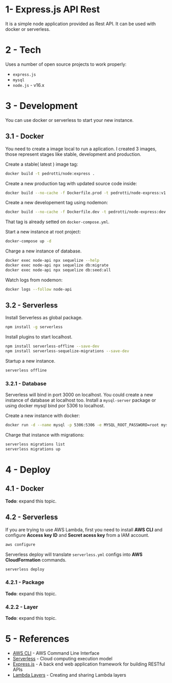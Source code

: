 # 1- Express.js API Rest

It is a simple node application provided as Rest API. It can be used with docker or serverless.

# 2 - Tech

Uses a number of open source projects to work properly:

- `express.js`
- `mysql`
- `node.js` - v16.x

# 3 - Development

You can use docker or serverless to start your new instance.

## 3.1 - Docker

You need to create a image local to run a aplication. I created 3 images, those represent stages like stable, development and production.

Create a stable( latest ) image tag:

```sh
docker build -t pedrotti/node:express .
```

Create a new production tag with updated source code inside:

```sh
docker build --no-cache -f Dockerfile.prod -t pedrotti/node-express:v1.0 .
```

Create a new developement tag using nodemon:

```sh
docker build --no-cache -f Dockerfile.dev -t pedrotti/node-express:dev .
```
That tag is already setted on `docker-compose.yml`.

Start a new instance at root project:

```sh
docker-compose up -d
```

Charge a new instance of database.

```sh
docker exec node-api npx sequelize --help
docker exec node-api npx sequelize db:migrate
docker exec node-api npx sequelize db:seed:all 
```

Watch logs from nodemon:

```sh
docker logs --follow node-api 
```

## 3.2 - Serverless

Install Serverless as global package.

```sh
npm install -g serverless
```

Install plugins to start localhost.

```sh
npm install serverless-offline --save-dev
npm install serverless-sequelize-migrations --save-dev
```

Startup a new instance.

```sh
serverless offline
```

### 3.2.1 - Database

Serverless will bind in port 3000 on localhost. You could create a new instance of database at localhost too. Install a `mysql-server` package or using docker mysql bind por 5306 to localhost.

Create a new instance with docker:

```sh
docker run -d --name mysql -p 5306:5306 -e MYSQL_ROOT_PASSWORD=root mysql:5.7
```

Charge that instance with migrations:

```sh
serverless migrations list
serverless migrations up
```

# 4 - Deploy

## 4.1 - Docker

**Todo**: expand this topic.

## 4.2 - Serverless

If you are trying to use AWS Lambda, first you need to install **AWS CLI** and configure **Access key ID** and **Secret acess key** from a IAM account.

```sh
aws configure
```

Serverless deploy will translate `serverless.yml` configs into **AWS CloudFormation** commands.

```sh
serverless deploy
```

### 4.2.1 - Package

**Todo**: expand this topic.

### 4.2.2 - Layer

**Todo**: expand this topic.

# 5 - References

- [AWS CLI](https://aws.amazon.com/pt/cli/) - AWS Command Line Interface
- [Serverless](https://www.serverless.com/) - Cloud computing execution model
- [Express.js](https://expressjs.com) -  A back end web application framework for building RESTful APIs
- [Lambda Layers](https://docs.aws.amazon.com/lambda/latest/dg/configuration-layers.html) - Creating and sharing Lambda layers